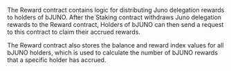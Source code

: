 The Reward contract contains logic for distributing Juno delegation rewards to holders of bJUNO. After the Staking contract withdraws Juno delegation rewards to the Reward contract, Holders of bJUNO can then send a request to this contract to claim their accrued rewards.

The Reward contract also stores the balance and reward index values for all bJUNO holders, which is used to calculate the number of bJUNO rewards that a specific holder has accrued.